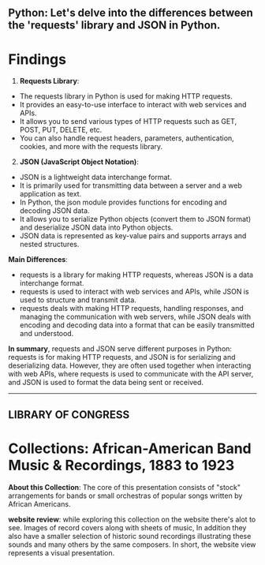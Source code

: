 ## Python:  Let's delve into the differences between the 'requests' library and JSON in Python.

# Findings 

1. **Requests Library**:
  * The requests library in Python is used for making HTTP requests.
  * It provides an easy-to-use interface to interact with web services and APIs.
  * It allows you to send various types of HTTP requests such as GET, POST, PUT, DELETE, etc.
  * You can also handle request headers, parameters, authentication, cookies, and more with the requests library.

    


2. **JSON (JavaScript Object Notation)**:
  * JSON is a lightweight data interchange format.
  * It is primarily used for transmitting data between a server and a web application as text.
  * In Python, the json module provides functions for encoding and decoding JSON data.
  * It allows you to serialize Python objects (convert them to JSON format) and deserialize JSON data into Python objects.
  * JSON data is represented as key-value pairs and supports arrays and nested structures.

**Main Differences**: 
* requests is a library for making HTTP requests, whereas JSON is a data interchange format.
* requests is used to interact with web services and APIs, while JSON is used to structure and transmit data.
* requests deals with making HTTP requests, handling responses, and managing the communication with web servers, while JSON deals with encoding and decoding data into a format that can be easily transmitted and understood.
  

**In summary**, requests and JSON serve different purposes in Python: requests is for making HTTP requests, and JSON is for serializing and deserializing data. However, they are often used together when interacting with web APIs, where requests is used to communicate with the API server, and JSON is used to format the data being sent or received.
    
* * *

## LIBRARY OF CONGRESS

# Collections: African-American Band Music & Recordings, 1883 to 1923

**About this Collection**: The core of this presentation consists of "stock" arrangements for bands or small orchestras of popular songs written by African Americans.

**website review**: while exploring this collection on the website there's alot to see. Images of record covers along with sheets of music, In addition they also have a smaller selection of historic sound recordings illustrating these sounds and many others by the same composers. 
In short, the website view represents a visual presentation. 


